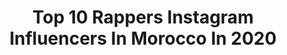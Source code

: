 ---
title: Top 10 Rappers Instagram Influencers In Morocco In 2020
description: >-
  Find top rappers Instagram influencers in Morocco in 2020. Most popular hashtags: #challenge #marrakech #stayhome #lifestyle.
platform: Instagram
profiles:
  - username: "mester.alae1"
    fullname: >-
      Mester Alae | مستر علاء
    location: "Morocco"
    followers: 32832
    engagement: 1069
    commentsToLikes: 0.033274
    id: ck0w2dv1knux00i19nywxo2q5
    verified: false
    hashtags: "#nessahom, #10, #11, #12"
  - username: "dolly_pran"
    fullname: >-
      Dollypran 💊🦂
    location: "Morocco"
    followers: 96153
    engagement: 1322
    commentsToLikes: 0.012618
    id: ck5pyufuoxv5f0i11ky48vrrf
    verified: false
    hashtags: "#b13savage, #challengeko, #b9awfdarkom, #challenge"
  - username: "l7or75"
    fullname: >-
      L7OR 🕊 الحر
    location: "Morocco"
    followers: 573671
    engagement: 533
    commentsToLikes: 0.016196
    id: ck0u0y8aqvadt0i19x47xk38e
    verified: true
    hashtags: "#live, #2m, #l7or, #l7or75"
  - username: "8irdtokio"
    fullname: >-
      8IRD 🖤🗡♾
    location: "Morocco"
    followers: 35589
    engagement: 1035
    commentsToLikes: 0.018854
    id: ck0vv0vdhn0tp0i1951ek4fih
    verified: false
    hashtags: "#streetfashion, #streetwear"
  - username: "young_zow"
    fullname: >-
      YOUNG ZOW 🇲🇦💣
    location: "Morocco"
    followers: 13761
    engagement: 566
    commentsToLikes: 0.049955
    id: ck5heezgrsk610i11iyy132o5
    verified: false
    hashtags: "#team, #biggy324, #respect, #les"
  - username: "smallxofficial"
    fullname: >-
      SmallX 🇲🇦 🐉
    location: "Morocco"
    followers: 268361
    engagement: 631
    commentsToLikes: 0.010415
    id: ck5ciadlqsaa40i11vqolbcdi
    verified: true
    hashtags: "#stayathome, #blackrose, #kounwajed, #shayfeen"
  - username: "damost24"
    fullname: >-
      Damost
    location: "Morocco"
    followers: 13466
    engagement: 1059
    commentsToLikes: 0.013969
    id: ck5ciai96sajh0i11krbh1tit
    verified: false
    hashtags: "#manaltaj, #wadrarisquad, #wds, #grammys"
  - username: "mrcrazy_off"
    fullname: >-
      MR CRAZY
    location: "Morocco"
    followers: 676565
    engagement: 316
    commentsToLikes: 0.015098
    id: ck0w2dwjnnv7i0i19jon8z6c0
    verified: true
    hashtags: "#rap, #nature, #ag, #2millions"
  - username: "steeephes"
    fullname: >-
      STEPH
    location: "Morocco"
    followers: 10264
    engagement: 1262
    commentsToLikes: 0.060089
    id: ck5zoeccbqdds0i14by3i3b2e
    verified: false
    hashtags: "#horss, #mohamedramadan, #2019, #staysafe"
  - username: "othmanchic"
    fullname: >-
      Othman Chic
    location: "Morocco"
    followers: 60925
    engagement: 110
    commentsToLikes: 0.048079
    id: ck0w05l63chio0i19r52pc5ig
    verified: false
    hashtags: "#best, #journey, #captinemajed, #care"
---